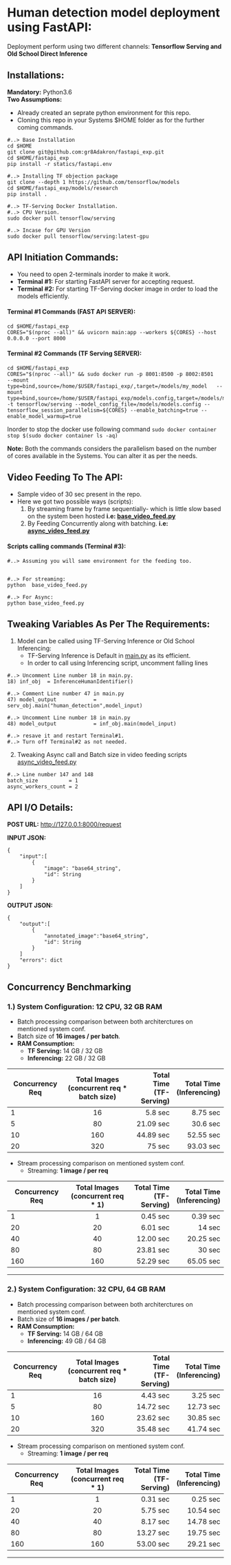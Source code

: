 # Human detection model deployment using FastAPI:


Deployment perform using two different channels: **Tensorflow Serving and Old School Direct Inference**

## Installations:

**Mandatory:** Python3.6 </br>
**Two Assumptions:**  
* Already created an seprate python environment for this repo.
* Cloning this repo in your Systems $HOME folder as for the further coming commands.

```
#..> Base Installation
cd $HOME
git clone git@github.com:gr8Adakron/fastapi_exp.git
cd $HOME/fastapi_exp
pip install -r statics/fastapi.env

#..> Installing TF objection package
git clone --depth 1 https://github.com/tensorflow/models
cd $HOME/fastapi_exp/models/research
pip install .

#..> TF-Serving Docker Installation.
#..> CPU Version.
sudo docker pull tensorflow/serving

#..> Incase for GPU Version 
sudo docker pull tensorflow/serving:latest-gpu

```

## API Initiation Commands:

* You need to open 2-terminals inorder to make it work.
* **Terminal #1:** For starting FastAPI server for accepting request.
* **Terminal #2:** For starting TF-Serving docker image in order to load the models efficiently.

#### Terminal #1 Commands (FAST API SERVER):
```
cd $HOME/fastapi_exp
CORES="$(nproc --all)" && uvicorn main:app --workers ${CORES} --host 0.0.0.0 --port 8000

```

#### Terminal #2 Commands (TF Serving SERVER):
```
cd $HOME/fastapi_exp
CORES="$(nproc --all)" && sudo docker run -p 8001:8500 -p 8002:8501   --mount type=bind,source=/home/$USER/fastapi_exp/,target=/models/my_model   --mount type=bind,source=/home/$USER/fastapi_exp/models.config,target=/models/models.config   -t tensorflow/serving --model_config_file=/models/models.config --tensorflow_session_parallelism=${CORES} --enable_batching=true --enable_model_warmup=true 

```
Inorder to stop the docker use following command `sudo docker container stop $(sudo docker container ls -aq)`

**Note:** Both the commands considers the parallelism based on the number of cores available in the Systems. You can alter it as per the needs.


## Video Feeding To The API:
* Sample video of 30 sec present in the repo.
* Here we got two possible ways (scripts):
  1) By streaming frame by frame sequentially- which is little slow based on the system been hosted **i.e: [base_video_feed.py](base_video_feed.py)**
  2) By Feeding Concurrently along with batching.
    **i.e: [async_video_feed.py](async_video_feed.py)**

####  Scripts calling commands (Terminal #3):
```
#..> Assuming you will same environment for the feeding too.


#..> For streaming:
python  base_video_feed.py

#..> For Async:
python base_video_feed.py

```
##  Tweaking Variables As Per The Requirements:

1. Model can be called using TF-Serving Inference or Old School Inferencing:
    * TF-Serving Inference is Default in [main.py](main.py) as its efficient.
    * In order to call using Inferencing script, uncomment falling lines

```
#..> Uncomment Line number 18 in main.py.
18) inf_obj  = InferenceHumanIdentifier()

#..> Comment Line number 47 in main.py
47) model_output	        = serv_obj.main("human_detection",model_input)

#..> Uncomment Line number 18 in main.py
48) model_output            = inf_obj.main(model_input)

#..> resave it and restart Terminal#1.
#..> Turn off Terminal#2 as not needed.

```

2. Tweaking Async call and Batch size in video feeding scripts [async_video_feed.py](async_video_feed.py)

```
#..> Line number 147 and 148
batch_size          = 1
async_workers_count = 2

```

## API I/O Details:

**POST URL:** http://127.0.0.1:8000/request

**INPUT JSON:**
```
{
    "input":[
        {
            "image": "base64_string",
            "id": String
        }
    ]
}

```

**OUTPUT JSON:**
```
{
    "output":[
        {
            "annotated_image":"base64_string",
            "id": String
        }
    ]
    "errors": dict
}

```


## Concurrency Benchmarking

### 1.) System Configuration:  12 CPU, 32 GB RAM

* Batch processing comparison between both architerctures on mentioned system conf.
* Batch size of **16 images / per batch**.
* **RAM Consumption:**
    * **TF Serving:** 14 GB / 32 GB
    * **Inferencing:** 22 GB / 32 GB 




| Concurrency Req  | Total Images <br> (concurrent req * batch size)           | Total Time <br>(TF-Serving)  | Total Time <br>(Inferencing)  | 
| -------------    |:-------------:| -----:       | -----:       |
| 1                | 16 | 5.8 sec      |8.75 sec      |
|  5               | 80      |  21.09 sec   |  30.6 sec   |
| 10               | 160      |    44.89 sec | 52.55 sec |
| 20               | 320      |    75 sec   | 93.03 sec   |

* Stream processing comparison on mentioned system conf.
    * Streaming:  **1 image  / per req**

  
| Concurrency Req  | Total Images <br> (concurrent req * 1)           | Total Time <br>(TF-Serving)  | Total Time <br>(Inferencing)  | 
| -------------    |:-------------:| -----:       | -----:       |
| 1                | 1            |    0.45 sec   | 0.39 sec      |
|  20              | 20            |    6.01 sec |  14 sec   |
| 40               | 40           |    12.00 sec | 20.25 sec |
|   80           | 80           |    23.81 sec    | 30 sec   |
| 160              | 160           |    52.29 sec    | 65.05 sec   |

____________________

### 2.) System Configuration:  32 CPU, 64 GB RAM

* Batch processing comparison between both architerctures on mentioned system conf.
* Batch size of **16 images / per batch**.
* **RAM Consumption:**
    * **TF Serving:** 14 GB / 64 GB
    * **Inferencing:** 49 GB / 64 GB 




| Concurrency Req  | Total Images <br> (concurrent req * batch size)           | Total Time <br>(TF-Serving)  | Total Time <br>(Inferencing)  | 
| -------------    |:-------------:| -----:       | -----:       |
| 1                | 16            | 4.43 sec      | 3.25 sec      |
|  5               | 80            |  14.72 sec   |  12.73 sec   |
| 10               | 160           |    23.62 sec | 30.85 sec |
| 20               | 320           |    35.48 sec   | 41.74 sec   |

* Stream processing comparison on mentioned system conf.
    * Streaming:  **1 image  / per req**

  
| Concurrency Req  | Total Images <br> (concurrent req * 1)           | Total Time <br>(TF-Serving)  | Total Time <br>(Inferencing)  | 
| -------------    |:-------------:| -----:       | -----:       |
| 1                | 1            |    0.31 sec   | 0.25 sec      |
|  20              | 20            |    5.75 sec |  10.54 sec   |
| 40               | 40           |    8.17 sec | 14.78 sec |
| 80               | 80           |    13.27 sec    | 19.75 sec   |
| 160              | 160           |    53.00 sec    | 29.21 sec   |

_______________________
